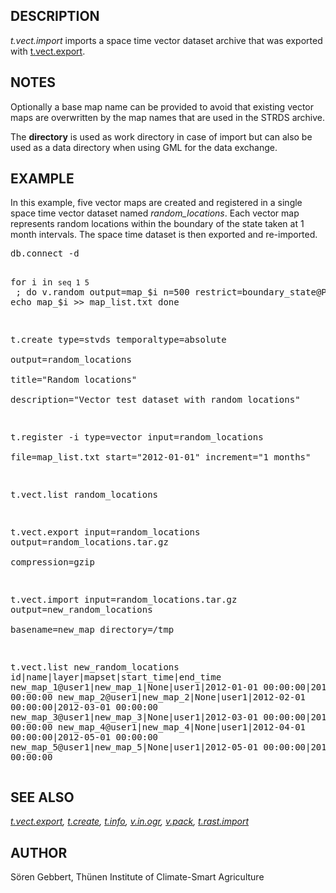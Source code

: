 <h2>DESCRIPTION</h2>

<em>t.vect.import</em> imports a space time vector dataset archive that
was exported with <a href="t.vect.export.html">t.vect.export</a>.

<h2>NOTES</h2>

Optionally a base map name can be provided to avoid that existing
vector maps are overwritten by the map names that are used in the STRDS
archive.
<p>
The <b>directory</b> is used as work directory in case of import but
can also be used as a data directory when using GML for the data
exchange.

<h2>EXAMPLE</h2>

In this example, five vector maps are created and registered in a single space time
vector dataset named <em>random_locations</em>. Each vector map represents
random locations within the boundary of the state taken at 1 month intervals.
The space time dataset is then exported and re-imported.

<div class="code"><pre>
db.connect -d

for i in `seq 1 5` ; do
    v.random output=map_$i n=500 restrict=boundary_state@PERMANENT
    echo map_$i &gt;&gt; map_list.txt
done

t.create type=stvds temporaltype=absolute \
         output=random_locations \
         title="Random locations" \
         description="Vector test dataset with random locations"

t.register -i type=vector input=random_locations \
           file=map_list.txt start="2012-01-01" increment="1 months"

t.vect.list random_locations

t.vect.export input=random_locations output=random_locations.tar.gz \
              compression=gzip

t.vect.import input=random_locations.tar.gz output=new_random_locations \
              basename=new_map directory=/tmp

t.vect.list new_random_locations
id|name|layer|mapset|start_time|end_time
new_map_1@user1|new_map_1|None|user1|2012-01-01 00:00:00|2012-02-01 00:00:00
new_map_2@user1|new_map_2|None|user1|2012-02-01 00:00:00|2012-03-01 00:00:00
new_map_3@user1|new_map_3|None|user1|2012-03-01 00:00:00|2012-04-01 00:00:00
new_map_4@user1|new_map_4|None|user1|2012-04-01 00:00:00|2012-05-01 00:00:00
new_map_5@user1|new_map_5|None|user1|2012-05-01 00:00:00|2012-06-01 00:00:00
</pre></div>

<h2>SEE ALSO</h2>

<em>
<a href="t.vect.export.html">t.vect.export</a>,
<a href="t.create.html">t.create</a>,
<a href="t.info.html">t.info</a>,
<a href="v.in.ogr.html">v.in.ogr</a>,
<a href="v.pack.html">v.pack</a>,
<a href="t.rast.import.html">t.rast.import</a>
</em>

<h2>AUTHOR</h2>

S&ouml;ren Gebbert, Th&uuml;nen Institute of Climate-Smart Agriculture
